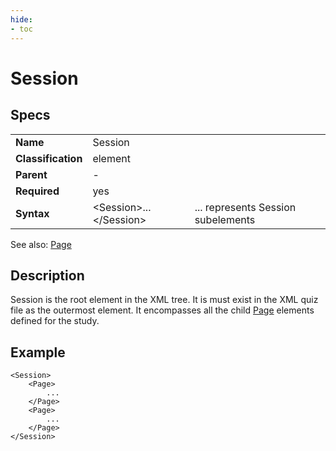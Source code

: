 ```yaml
---
hide:
- toc
---
```

# Session

## Specs

| |||
|---|---|---|
| **Name** | Session ||
| **Classification** | element ||
| **Parent** | - ||
| **Required** | yes ||
| **Syntax** | <Session\>...</Session\>|... represents Session subelements|

See also: [Page](../page/index.md)

## Description
Session is the root element in the XML tree. It is must exist in the XML quiz file as the outermost element. 
It encompasses all the child [Page](../page/index.md) elements defined for the study.


## Example
```
<Session>
	<Page>
		...
	</Page>
	<Page>
		...
	</Page>
</Session>
```
